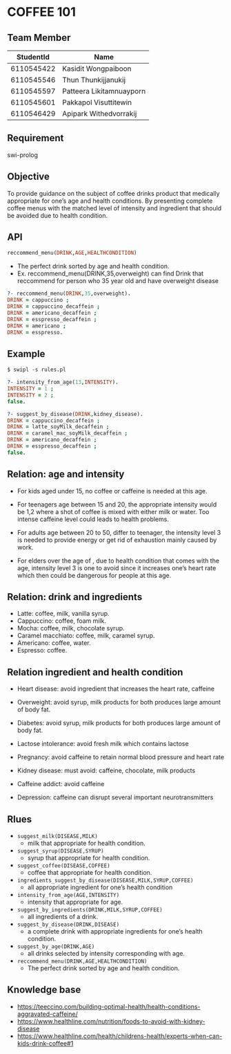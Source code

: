 # COFFEE 101

## Team Member

| StudentId | Name |
| --- | --- |
| 6110545422 | Kasidit Wongpaiboon |
| 6110545546 | Thun Thunkijjanukij |
| 6110545597 | Patteera Likitamnuayporn |
| 6110545601 | Pakkapol Visuttitewin |
| 6110546429 | Apipark Withedvorrakij |


## Requirement

swi-prolog

## Objective

To provide guidance on the subject of coffee drinks product that medically appropriate for one’s age and health conditions. By presenting complete coffee menus with the matched level of intensity and ingredient that should be avoided due to health condition.


## API 
```prolog
reccommend_menu(DRINK,AGE,HEALTHCONDITION)
```
- The perfect drink sorted by age and health condition.
- Ex. reccommend_menu(DRINK,35,overweight) can find Drink that reccommend for person who  35 year old and have overweight disease
```prolog
?- reccommend_menu(DRINK,35,overweight).
DRINK = cappuccino ;
DRINK = cappuccino_decaffein ;
DRINK = americano_decaffein ;
DRINK = esspresso_decaffein ;
DRINK = americano ;
DRINK = esspresso.
```

## Example

```prolog
$ swipl -s rules.pl 

?- intensity_from_age(13,INTENSITY).
INTENSITY = 1 ;
INTENSITY = 2 ;
false.

?- suggest_by_disease(DRINK,kidney_disease).
DRINK = cappuccino_decaffein ;
DRINK = latte_soyMilk_decaffein ;
DRINK = caramel_mac_soyMilk_decaffein ;
DRINK = americano_decaffein ;
DRINK = esspresso_decaffein ;
false.
```
## Relation: age and intensity

- For kids aged under 15, no coffee or caffeine is needed at this age.

- For teenagers age between 15 and 20, the appropriate intensity would be 1,2 where a shot of coffee is mixed with either milk or water. Too intense caffeine level could leads to health problems.

- For adults age between 20 to 50, differ to teenager, the intensity level 3 is needed to provide energy or get rid of exhaustion mainly caused by work. 

- For elders over the age of , due to health condition that comes with the age, intensity level 3 is one to avoid since it increases one’s heart rate which then could be dangerous for people at this age.

## Relation: drink and ingredients

- Latte:  coffee, milk, vanilla syrup.
- Cappuccino: coffee, foam milk.
- Mocha: coffee, milk, chocolate syrup.
- Caramel macchiato: coffee, milk, caramel syrup.
- Americano: coffee, water.
- Espresso: coffee.

## Relation ingredient and health condition

- Heart disease: avoid ingredient that increases the heart rate, caffeine

- Overweight: avoid syrup, milk products  for both produces large amount of body fat.

- Diabetes: avoid syrup, milk products for both produces large amount of body fat.

- Lactose intolerance: avoid fresh milk which contains lactose
- Pregnancy: avoid caffeine to retain normal blood pressure and heart rate 

- Kidney disease: must avoid: caffeine, chocolate, milk products

- Caffeine addict: avoid caffeine

- Depression: caffeine can disrupt several important neurotransmitters 

## Rlues

- ```suggest_milk(DISEASE,MILK)```
    - milk that appropriate for health condition.
- ```suggest_syrup(DISEASE,SYRUP)```
    - syrup that appropriate for health condition.
- ```suggest_coffee(DISEASE,COFFEE)```
    - coffee that appropriate for health condition.
- ```ingredients_suggest_by_disease(DISEASE,MILK,SYRUP,COFFEE)```
    - all appropriate ingredient for one’s health condition
- ```intensity_from_age(AGE,INTENSITY)```
    - intensity that appropriate for age.
- ```suggest_by_ingredients(DRINK,MILK,SYRUP,COFFEE)```
    - all ingredients of a drink.
- ```suggest_by_disease(DRINK,DISEASE)```
    - a complete drink with appropriate ingredients for one’s health condition.
- ```suggest_by_age(DRINK,AGE)```
    - all drinks selected by intensity corresponding with age.
- ```reccommend_menu(DRINK,AGE,HEALTHCONDITION)```
    - The perfect drink sorted by age and health condition.

## Knowledge base

- https://teeccino.com/building-optimal-health/health-conditions-aggravated-caffeine/
- https://www.healthline.com/nutrition/foods-to-avoid-with-kidney-disease
- https://www.healthline.com/health/childrens-health/experts-when-can-kids-drink-coffee#1









